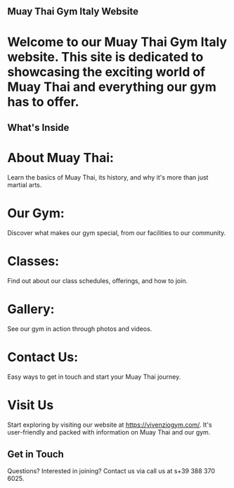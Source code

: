 ## Muay Thai Gym Italy Website
# Welcome to our Muay Thai Gym Italy website. This site is dedicated to showcasing the exciting world of Muay Thai and everything our gym has to offer.

## What's Inside
# About Muay Thai: 
Learn the basics of Muay Thai, its history, and why it's more than just martial arts.
# Our Gym: 
Discover what makes our gym special, from our facilities to our community.
# Classes: 
Find out about our class schedules, offerings, and how to join.
# Gallery: 
See our gym in action through photos and videos.
# Contact Us: 
Easy ways to get in touch and start your Muay Thai journey.
# Visit Us
Start exploring by visiting our website at https://vivenziogym.com/. It's user-friendly and packed with information on Muay Thai and our gym.

## Get in Touch
Questions? Interested in joining? Contact us via call us at  s+39 388 370 6025.